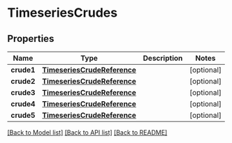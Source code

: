 # TimeseriesCrudes

## Properties
Name | Type | Description | Notes
------------ | ------------- | ------------- | -------------
**crude1** | [**TimeseriesCrudeReference**](TimeseriesCrudeReference.md) |  | [optional] 
**crude2** | [**TimeseriesCrudeReference**](TimeseriesCrudeReference.md) |  | [optional] 
**crude3** | [**TimeseriesCrudeReference**](TimeseriesCrudeReference.md) |  | [optional] 
**crude4** | [**TimeseriesCrudeReference**](TimeseriesCrudeReference.md) |  | [optional] 
**crude5** | [**TimeseriesCrudeReference**](TimeseriesCrudeReference.md) |  | [optional] 

[[Back to Model list]](../README.md#documentation-for-models) [[Back to API list]](../README.md#documentation-for-api-endpoints) [[Back to README]](../README.md)

